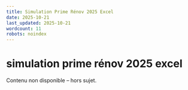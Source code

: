 ```yaml
---
title: Simulation Prime Rénov 2025 Excel
date: 2025-10-21
last_updated: 2025-10-21
wordcount: 11
robots: noindex
---
```


# simulation prime rénov 2025 excel

Contenu non disponible – hors sujet.
